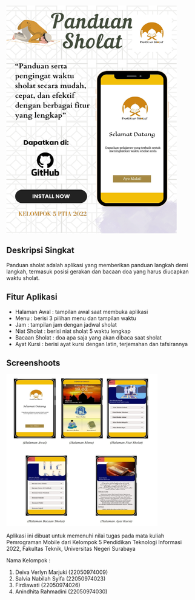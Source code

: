 <img src="assets/images/poster.png" data-canonical-src="assets/images/poster.png" width="450" height="600">

## Deskripsi Singkat
Panduan sholat adalah aplikasi yang memberikan panduan langkah demi langkah, termasuk posisi gerakan dan bacaan doa yang harus diucapkan waktu sholat.

## Fitur Aplikasi
* Halaman Awal : tampilan awal saat membuka aplikasi
* Menu : berisi 3 pilihan menu dan tampilan waktu
* Jam : tampilan jam dengan jadwal sholat
* Niat Sholat : berisi niat sholat 5 waktu lengkap
* Bacaan Sholat : doa apa saja yang akan dibaca saat sholat
* Ayat Kursi : berisi ayat kursi dengan latin, terjemahan dan tafsirannya

## Screenshoots
<img src="assets/images/fitur.jpg" data-canonical-src="assets/images/fitur.jpg" width="400" height="400">

Aplikasi ini dibuat untuk memenuhi nilai tugas pada mata kuliah Pemrograman Mobile dari Kelompok 5 
Pendidikan Teknologi Informasi 2022, Fakultas Teknik, Universitas Negeri Surabaya

Nama Kelompok :
1. Deiva Verlyn Marjuki (22050974009)
2. Salvia Nabilah Syifa (22050974023)
3. Firdiawati   (22050974026)
4. Anindhita Rahmadini  (22050974030)

